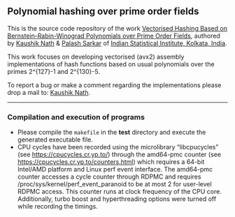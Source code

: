 ## Polynomial hashing over prime order fields

This is the source code repository of the work [Vectorised Hashing Based on Bernstein-Rabin-Winograd Polynomials over Prime Order Fields](https://eprint.iacr.org/2025/1262), authored by [Kaushik Nath](kaushik.nath@yahoo.in) & [Palash Sarkar](palash@isical.ac.in) of [Indian Statistical Institute, Kolkata, India](https://www.isical.ac.in).

This work focuses on developing vectorised (avx2) assembly implementations of hash functions based on usual polynomials over the primes 2^{127}-1 and 2^{130}-5.

To report a bug or make a comment regarding the implementations please drop a mail to: [Kaushik Nath](kaushik.nath@yahoo.in).

---

### Compilation and execution of programs 
    
* Please compile the ```makefile``` in the **test** directory and execute the generated executable file. 
* CPU cycles have been recorded using the microlibrary “libcpucycles” (see https://cpucycles.cr.yp.to/) through the amd64-pmc counter (see https://cpucycles.cr.yp.to/counters.html) which requires a 64-bit Intel/AMD platform and Linux perf event interface. The amd64-pmc counter accesses a cycle counter through RDPMC and requires /proc/sys/kernel/perf_event_paranoid to be at most 2 for user-level RDPMC access. This counter runs at clock frequency of the CPU core. Additionally, turbo boost and hyperthreading options were turned off while recording the timings.
	
